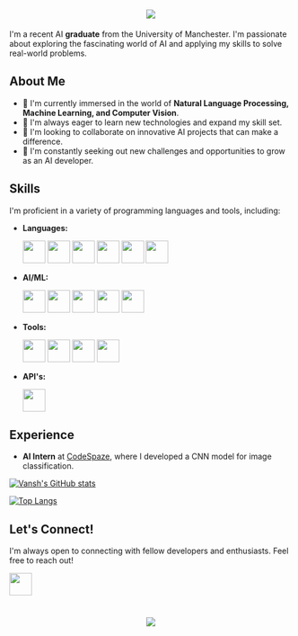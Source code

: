 <h1 align="center">
    <img src="https://readme-typing-svg.demolab.com/?size=28&center=true&vCenter=true&width=500&height=70&duration=3500&lines=Hello+there!👋;I'm+Vansh+Goenka.;Nice+to+meet+you!😄;"/>
</h1>

 I'm a recent AI **graduate** from the University of Manchester. I'm passionate about exploring the fascinating world of AI and applying my skills to solve real-world problems.


## About Me

- 🔭 I'm currently immersed in the world of **Natural Language Processing, Machine Learning, and Computer Vision**.
- 🌱 I'm always eager to learn new technologies and expand my skill set.
- 👯 I'm looking to collaborate on innovative AI projects that can make a difference.
- 🤔 I'm constantly seeking out new challenges and opportunities to grow as an AI developer.

## Skills

I'm proficient in a variety of programming languages and tools, including:

- **Languages:**

  <a href="https://www.java.com/en/" target="_blank"><img src="https://cdn.jsdelivr.net/gh/devicons/devicon/icons/java/java-original.svg" width="40" height="40" /></a>  <a href="https://www.python.org/" target="_blank"><img src="https://cdn.jsdelivr.net/gh/devicons/devicon/icons/python/python-original.svg" width="40" height="40" /></a>  <a href="https://en.wikipedia.org/wiki/C_(programming_language)" target="_blank"><img src="https://cdn.jsdelivr.net/gh/devicons/devicon/icons/c/c-original.svg" width="40" height="40" /></a>  <a href="https://en.wikipedia.org/wiki/C%2B%2B" target="_blank"><img src="https://cdn.jsdelivr.net/gh/devicons/devicon/icons/cplusplus/cplusplus-original.svg" width="40" height="40" /></a>  <a href="https://en.wikipedia.org/wiki/HTML" target="_blank"><img src="https://cdn.jsdelivr.net/gh/devicons/devicon/icons/html5/html5-original.svg" width="40" height="40" /></a>  <a href="https://en.wikipedia.org/wiki/CSS" target="_blank"><img src="https://cdn.jsdelivr.net/gh/devicons/devicon/icons/css3/css3-original.svg" width="40" height="40" /></a>

- **AI/ML:**

  <a href="https://www.tensorflow.org/" target="_blank"><img src="https://cdn.jsdelivr.net/gh/devicons/devicon/icons/tensorflow/tensorflow-original.svg" width="40" height="40" /></a>  <a href="https://keras.io/" target="_blank"><img src="https://cdn.jsdelivr.net/gh/devicons/devicon/icons/keras/keras-original.svg" width="40" height="40" /></a>  <a href="https://scikit-learn.org/stable/" target="_blank"><img src="https://cdn.jsdelivr.net/gh/devicons/devicon/icons/scikitlearn/scikitlearn-original.svg" width="40" height="40" /></a>  <a href="https://opencv.org/" target="_blank"><img src="https://cdn.jsdelivr.net/gh/devicons/devicon/icons/opencv/opencv-original.svg" width="40" height="40" /></a> <a href="https://streamlit.io/" target="_blank"><img src="https://cdn.jsdelivr.net/gh/devicons/devicon/icons/streamlit/streamlit-original.svg" width="40" height="40" /></a> 

- **Tools:**

  <a href="https://git-scm.com/" target="_blank"><img src="https://cdn.jsdelivr.net/gh/devicons/devicon/icons/git/git-original.svg" width="40" height="40" /></a>  <a href="https://github.com/" target="_blank"><img src="https://cdn.jsdelivr.net/gh/devicons/devicon/icons/github/github-original.svg" width="40" height="40" /></a>  <a href="https://about.gitlab.com/" target="_blank"><img src="https://cdn.jsdelivr.net/gh/devicons/devicon/icons/gitlab/gitlab-original.svg" width="40" height="40" /></a>  <a href="https://jupyter.org/" target="_blank"><img src="https://cdn.jsdelivr.net/gh/devicons/devicon/icons/jupyter/jupyter-original.svg" width="40" height="40" /></a>

- **API's:**

  <a href="https://huggingface.co/" target="_blank"><img src="https://huggingface.co/front/assets/huggingface_logo-noborder.svg" width="40" height="40" /></a>

## Experience

- **AI Intern** at [CodeSpaze](https://www.linkedin.com/company/codespaze/mycompany/), where I developed a CNN model for image classification.

[![Vansh's GitHub stats](https://github-readme-stats.vercel.app/api?username=unusual9guy&theme=dark)](https://github.com/unusual9guy/github-readme-stats)

[![Top Langs](https://github-readme-stats.vercel.app/api/top-langs/?username=unusual9guy&theme=dark)](https://github.com/unusual9guy/github-readme-stats)

## Let's Connect!

I'm always open to connecting with fellow developers and enthusiasts. Feel free to reach out!

<a href="https://www.linkedin.com/in/vansh-goenka-ai/" target="_blank"><img src="https://cdn.jsdelivr.net/gh/devicons/devicon/icons/linkedin/linkedin-original.svg" width="40" height="40" /></a>

<h1 align="center">
    <img src="https://readme-typing-svg.demolab.com/?size=28&center=true&vCenter=true&width=500&height=70&duration=3500&lines=Thank+You+for+Visiting!🤗;See+you+again!🙃;"/>
</h1>
<!--
**unusual9guy/unusual9guy** is a ✨ _special_ ✨ repository because its `README.md` (this file) appears on your GitHub profile.

Here are some ideas to get you started:

- 🔭 I’m currently working on ...
- 🌱 I’m currently learning ...
- 👯 I’m looking to collaborate on ...
- 🤔 I’m looking for help with ...
- 💬 Ask me about ...
- 📫 How to reach me: ...
- 😄 Pronouns: ...
- ⚡ Fun fact: ...
-->
